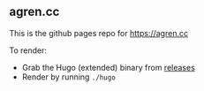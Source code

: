 ## agren.cc

This is the github pages repo for https://agren.cc

To render:

* Grab the Hugo (extended) binary from
  [releases](https://github.com/gohugoio/hugo/releases/)
* Render by running `./hugo`